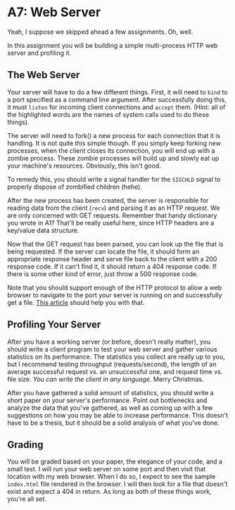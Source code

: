 # A7: Web Server

Yeah, I suppose we skipped ahead a few assignments. Oh, well. 

In this assignment you will be building a simple multi-process HTTP web server and profiling it. 

## The Web Server
Your server will have to do a few different things. First, it will need to `bind` to a port specified as a command line argument. After successfully doing this, it must `listen` for incoming client connections and `accept` them. (Hint: all of the highlighted words are the names of system calls used to do these things).

The server will need to fork() a new process for each connection that it is handling. It is not quite this simple though. If you simply keep forking new processes, when the client closes its connection, you will end up with a zombie process. These zombie processes will build up and slowly eat up your machine's resources. Obviously, this isn't good. 

To remedy this, you should write a signal handler for the `SIGCHLD` signal to properly dispose of zombified children (hehe). 

After the new process has been created, the server is responsible for reading data from the client (`recv`) and parsing it as an HTTP request. We are only concerned with GET requests. Remember that handy dictionary you wrote in A1? That'll be really useful here, since HTTP headers are a key/value data structure. 

Now that the GET request has been parsed, you can look up the file that is being requested. If the server can locate the file, it should form an appropriate response header and serve file back to the client with a 200 response code. If it can't find it, it should return a 404 response code. If there is some other kind of error, just throw a 500 response code. 

Note that you should support enough of the HTTP protocol to allow a web browser to navigate to the port your server is running on and successfully get a file. [This article](http://www3.ntu.edu.sg/home/ehchua/programming/webprogramming/http_basics.html) should help you with that. 

## Profiling Your Server
After you have a working server (or before, doesn't really matter), you should write a client program to test your web server and gather various statistics on its performance. The statistics you collect are really up to you, but I recommend testing throughput (requests/second), the length of an average successful request vs. an unsuccessful one, and request time vs. file size. *You can write the client in any language.* Merry Christmas. 

After you have gathered a solid amount of statistics, you should write a short paper on your server's performance. Point out bottlenecks and analyze the data that you've gathered, as well as coming up with a few suggestions on how you may be able to increase performance. This doesn't have to be a thesis, but it should be a solid analysis of what you've done. 

## Grading
You will be graded based on your paper, the elegance of your code, and a small test. I will run your web server on some port and then visit that location with my web browser. When I do so, I expect to see the sample `index.html` file rendered in the browser. I will then look for a file that doesn't exist and expect a 404 in return. As long as both of these things work, you're all set. 
